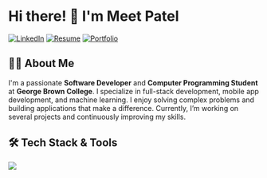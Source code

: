 # Hi there! 👋 I'm Meet Patel

[![LinkedIn](https://img.shields.io/badge/-LinkedIn-0A66C2?style=flat-square&logo=linkedin&logoColor=white)](https://www.linkedin.com/in/meet-patel-04aa59230/)
[![Resume](https://img.shields.io/badge/-Resume-000000?style=flat-square&logo=google-drive&logoColor=white)](meet-patel-resume.md) 
[![Portfolio](https://img.shields.io/badge/-Portfolio-2E3A59?style=flat-square&logo=google-chrome&logoColor=white)](https://meetpatell.vercel.app)  

## 👨‍💻 About Me

I'm a passionate **Software Developer** and **Computer Programming Student** at **George Brown College**. I specialize in full-stack development, mobile app development, and machine learning. I enjoy solving complex problems and building applications that make a difference. Currently, I’m working on several projects and continuously improving my skills.

## 🛠️ Tech Stack & Tools

<img src="https://skillicons.dev/icons?i=react,nodejs,mongodb,express,python,java,javascript,html,css,git,github,docker,aws,mongodb,mysql,postgressql,angular,postman,visualstudio,jenkins,c#,bootstrap,typescript" />

